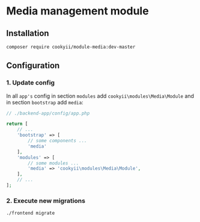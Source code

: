 Media management module
=======================

Installation
------------

```bash
composer require cookyii/module-media:dev-master
```

Configuration
-------------

### 1. Update config
In all `app's` config 
in section `modules` add `cookyii\modules\Media\Module`
and in section `bootstrap` add `media`:
```php
// ./backend-app/config/app.php

return [
    // ...
    'bootstrap' => [
        // some components ...
        'media'
    ],
    'modules' => [
        // some modules ...
        'media' => 'cookyii\modules\Media\Module',
    ],
    // ...
];
```

### 2. Execute new migrations
```bash
./frontend migrate
```
